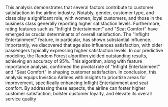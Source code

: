 This analysis demonstrates that several factors contribute to customer satisfaction in the airline industry. Notably, gender, customer type, and class play a significant role, with women, loyal customers, and those in the business class generally reporting higher satisfaction levels. Furthermore, rating features such as "Inflight Entertainment" and "Seat Comfort" have emerged as crucial determinants of overall satisfaction. The "Inflight Entertainment" feature, in particular, has shown substantial influence. Importantly, we discovered that age also influences satisfaction, with older passengers typically expressing higher satisfaction levels. In our predictive modeling, the Random Forest algorithm yielded outstanding results, achieving an accuracy of 95%. This algorithm, along with feature importance analysis, confirmed the pivotal role of "Inflight Entertainment" and "Seat Comfort" in shaping customer satisfaction. In conclusion, this analysis equips Invistico Airlines with insights to prioritize areas for improvement, specifically enhancing Inflight Entertainment and seat comfort. By addressing these aspects, the airline can foster higher customer satisfaction, bolster customer loyalty, and elevate its overall service quality
